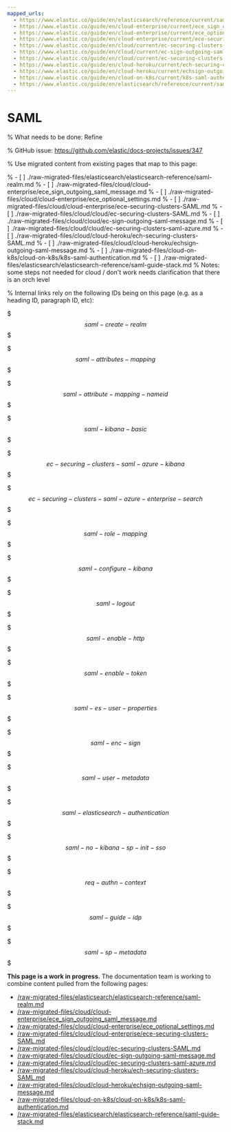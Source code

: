 ```yaml
---
mapped_urls:
  - https://www.elastic.co/guide/en/elasticsearch/reference/current/saml-realm.html
  - https://www.elastic.co/guide/en/cloud-enterprise/current/ece_sign_outgoing_saml_message.html
  - https://www.elastic.co/guide/en/cloud-enterprise/current/ece_optional_settings.html
  - https://www.elastic.co/guide/en/cloud-enterprise/current/ece-securing-clusters-SAML.html
  - https://www.elastic.co/guide/en/cloud/current/ec-securing-clusters-SAML.html
  - https://www.elastic.co/guide/en/cloud/current/ec-sign-outgoing-saml-message.html
  - https://www.elastic.co/guide/en/cloud/current/ec-securing-clusters-saml-azure.html
  - https://www.elastic.co/guide/en/cloud-heroku/current/ech-securing-clusters-SAML.html
  - https://www.elastic.co/guide/en/cloud-heroku/current/echsign-outgoing-saml-message.html
  - https://www.elastic.co/guide/en/cloud-on-k8s/current/k8s-saml-authentication.html
  - https://www.elastic.co/guide/en/elasticsearch/reference/current/saml-guide-stack.html
---
```


# SAML

% What needs to be done: Refine

% GitHub issue: https://github.com/elastic/docs-projects/issues/347

% Use migrated content from existing pages that map to this page:

% - [ ] ./raw-migrated-files/elasticsearch/elasticsearch-reference/saml-realm.md
% - [ ] ./raw-migrated-files/cloud/cloud-enterprise/ece_sign_outgoing_saml_message.md
% - [ ] ./raw-migrated-files/cloud/cloud-enterprise/ece_optional_settings.md
% - [ ] ./raw-migrated-files/cloud/cloud-enterprise/ece-securing-clusters-SAML.md
% - [ ] ./raw-migrated-files/cloud/cloud/ec-securing-clusters-SAML.md
% - [ ] ./raw-migrated-files/cloud/cloud/ec-sign-outgoing-saml-message.md
% - [ ] ./raw-migrated-files/cloud/cloud/ec-securing-clusters-saml-azure.md
% - [ ] ./raw-migrated-files/cloud/cloud-heroku/ech-securing-clusters-SAML.md
% - [ ] ./raw-migrated-files/cloud/cloud-heroku/echsign-outgoing-saml-message.md
% - [ ] ./raw-migrated-files/cloud-on-k8s/cloud-on-k8s/k8s-saml-authentication.md
% - [ ] ./raw-migrated-files/elasticsearch/elasticsearch-reference/saml-guide-stack.md
%      Notes: some steps not needed for cloud / don't work needs clarification that there is an orch level

% Internal links rely on the following IDs being on this page (e.g. as a heading ID, paragraph ID, etc):

$$$saml-create-realm$$$

$$$saml-attributes-mapping$$$

$$$saml-attribute-mapping-nameid$$$

$$$saml-kibana-basic$$$

$$$ec-securing-clusters-saml-azure-kibana$$$

$$$ec-securing-clusters-saml-azure-enterprise-search$$$

$$$saml-role-mapping$$$

$$$saml-configure-kibana$$$

$$$saml-logout$$$

$$$saml-enable-http$$$

$$$saml-enable-token$$$

$$$saml-es-user-properties$$$

$$$saml-enc-sign$$$

$$$saml-user-metadata$$$

$$$saml-elasticsearch-authentication$$$

$$$saml-no-kibana-sp-init-sso$$$

$$$req-authn-context$$$

$$$saml-guide-idp$$$

$$$saml-sp-metadata$$$

**This page is a work in progress.** The documentation team is working to combine content pulled from the following pages:

* [/raw-migrated-files/elasticsearch/elasticsearch-reference/saml-realm.md](/raw-migrated-files/elasticsearch/elasticsearch-reference/saml-realm.md)
* [/raw-migrated-files/cloud/cloud-enterprise/ece_sign_outgoing_saml_message.md](/raw-migrated-files/cloud/cloud-enterprise/ece_sign_outgoing_saml_message.md)
* [/raw-migrated-files/cloud/cloud-enterprise/ece_optional_settings.md](/raw-migrated-files/cloud/cloud-enterprise/ece_optional_settings.md)
* [/raw-migrated-files/cloud/cloud-enterprise/ece-securing-clusters-SAML.md](/raw-migrated-files/cloud/cloud-enterprise/ece-securing-clusters-SAML.md)
* [/raw-migrated-files/cloud/cloud/ec-securing-clusters-SAML.md](/raw-migrated-files/cloud/cloud/ec-securing-clusters-SAML.md)
* [/raw-migrated-files/cloud/cloud/ec-sign-outgoing-saml-message.md](/raw-migrated-files/cloud/cloud/ec-sign-outgoing-saml-message.md)
* [/raw-migrated-files/cloud/cloud/ec-securing-clusters-saml-azure.md](/raw-migrated-files/cloud/cloud/ec-securing-clusters-saml-azure.md)
* [/raw-migrated-files/cloud/cloud-heroku/ech-securing-clusters-SAML.md](/raw-migrated-files/cloud/cloud-heroku/ech-securing-clusters-SAML.md)
* [/raw-migrated-files/cloud/cloud-heroku/echsign-outgoing-saml-message.md](/raw-migrated-files/cloud/cloud-heroku/echsign-outgoing-saml-message.md)
* [/raw-migrated-files/cloud-on-k8s/cloud-on-k8s/k8s-saml-authentication.md](/raw-migrated-files/cloud-on-k8s/cloud-on-k8s/k8s-saml-authentication.md)
* [/raw-migrated-files/elasticsearch/elasticsearch-reference/saml-guide-stack.md](/raw-migrated-files/elasticsearch/elasticsearch-reference/saml-guide-stack.md)